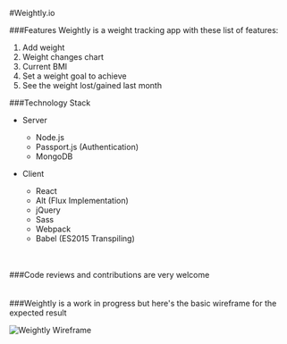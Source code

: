#Weightly.io

###Features
Weightly is a weight tracking app with these list of features:
<br/>
1. Add weight  
2. Weight changes chart  
3. Current BMI  
4. Set a weight goal to achieve  
5. See the weight lost/gained last month  

###Technology Stack
- Server
	- Node.js
	- Passport.js (Authentication)
	- MongoDB

- Client
	- React
	- Alt (Flux Implementation)
	- jQuery
	- Sass
	- Webpack
	- Babel (ES2015 Transpiling)

<br><br>
###Code reviews and contributions are very welcome	
<br><br>
###Weightly is a work in progress but here's the basic wireframe for the expected result

![Weightly Wireframe](http://static.msaleh.me/weightly.png)

